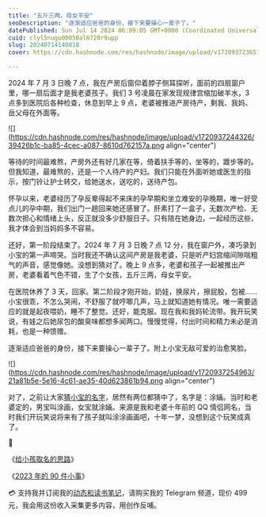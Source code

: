 ```yaml
---
title: "五斤三两，母女平安"
seoDescription: "逐渐适应爸爸的身份，接下来要操心一辈子了。"
datePublished: Sun Jul 14 2024 06:09:05 GMT+0000 (Coordinated Universal Time)
cuid: clyl5nugu00050al6720r9upp
slug: 20240714140818
cover: https://cdn.hashnode.com/res/hashnode/image/upload/v1720937236517/c7299c5d-211d-4686-8336-3929ab62d11e.jpeg

---
```


2024 年 7 月 3 日晚 7 点，我在产房后窗仰着脖子侧耳探听，面前的四扇窗户里，哪一扇后面才是我老婆孩子。我们 3 号凌晨在家发现规律宫缩加破羊水，3 点多到医院后各种检查，休息到早上 9 点，老婆被推进产房待产，剩我、我妈、岳父母在外面等。

![](https://cdn.hashnode.com/res/hashnode/image/upload/v1720937244326/39426b1c-ba85-4cec-a087-8610d762157a.png align="center")

等待的时间最难熬，产房外还有好几家在等，倚着扶手等的，坐等的，踱步等的。但我知道，最难熬的，还是一个人待产的产妇。我们只能在外面听她或医生的指示，按门铃让护士转交，给她送水，送吃的，送待产包。

怀孕以来，老婆经历了孕反晕得起不来床的孕早期和坐立难安的孕晚期，唯一好受点儿的孕中期，我们出门一趟回来她还感冒了。肝素打了一盒子，无数次产检、无数次担心和情绪上头，反正就没多少舒服日子。只有陪在她身边，一起经历这些，我才体会到当妈妈多不容易。

还好，第一阶段结束了。2024 年 7 月 3 日晚 7 点 12 分，我在窗户外，凑巧录到小宝的第一声啼哭。当时我还不确认这间产房是我老婆，只是听产妇宫缩间隙喘粗气的声音，感觉像她。没想到猜对了。晚上 9 点多，老婆和孩子一起被推出产房，老婆看着气色不错，生了个女孩，五斤三两，母女平安。

在医院休养了 3 天，回家。第二阶段才刚开始，奶娃，换尿片，擦屁股，包被……小宝很乖，不怎么哭闹，不舒服了就哼唧几声，马上就知道她有情况。唯一需要适应的就是起夜喂奶，睡不了整觉。还好，能克服。现在我和我妈轮流带。我开玩笑说，有娃之后她尿包的酸臭味都想多闻两口。慢慢觉得，付出时间和精力未必是消耗，也是一种馈赠。

逐渐适应爸爸的身份，接下来要操心一辈子了。附上小宝无敌可爱的治愈笑脸。

![](https://cdn.hashnode.com/res/hashnode/image/upload/v1720937254963/21a81b5e-5e16-4c61-ae35-40d623861b94.png align="center")

对了，之前让大家[猜小宝的名字](https://mp.weixin.qq.com/s?__biz=MzI3MzU5MDA1OQ==&mid=2247488529&idx=1&sn=36e64f4bbb03d2f8f361b3873028a932&chksm=eb21a655dc562f4369ed71b580103339f4363e5bd079acabc997bdc05e2138649436051c49f1#rd)，居然有两位都猜中了，名字是：涂婳。当时和老婆定的，男宝叫涂画，女宝就涂婳。来源是我和老婆十年前的 QQ 情侣网名，当时我们开玩笑说将来有了孩子就叫涂涂画画吧，十年一梦，没想到这个玩笑成真了。

🔗

《[给小孩取名的思路](https://mp.weixin.qq.com/s?__biz=MzI3MzU5MDA1OQ==&mid=2247488529&idx=1&sn=36e64f4bbb03d2f8f361b3873028a932&chksm=eb21a655dc562f4369ed71b580103339f4363e5bd079acabc997bdc05e2138649436051c49f1#rd)》

《[2023 年的 90 件小事](https://mp.weixin.qq.com/s?__biz=MzI3MzU5MDA1OQ==&mid=2247488217&idx=1&sn=1bc5ae0abf1051bd4a132f9776f6fa57&chksm=eb21a09ddc56298b301a16216b27ed6fce275a034eb969a62ab4cc806d09f176561fa46d97de&scene=21#wechat_redirect)》

💳 支持我并订阅我的[动态和读书笔记](https://mp.weixin.qq.com/s/A_yK10ktL8Nl7RzsnGwzEg)，请购买我的 Telegram 频道，现价 499 元，我会用这份收入采集更多内容，用创作反哺。